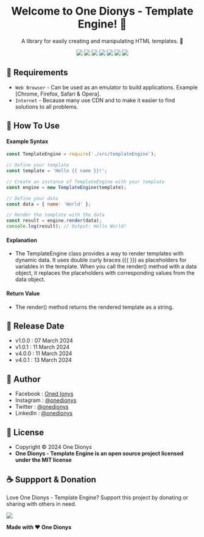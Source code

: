 <h1 align="center">Welcome to One Dionys - Template Engine! 👋 </h1>

<p align="center">A library for easily creating and manipulating HTML templates. 💖 </p>

<p align="center">
<img src="https://img.shields.io/github/contributors/onedionys/onedionys-template-engine?style=flat-square">
<img src="https://img.shields.io/github/issues/onedionys/onedionys-template-engine?style=flat-square">
<img src="https://img.shields.io/github/stars/onedionys/onedionys-template-engine?style=flat-square"> 
<img src="https://img.shields.io/github/forks/onedionys/onedionys-template-engine?style=flat-square">
<img src="https://img.shields.io/github/last-commit/onedionys/onedionys-template-engine.svg?style=flat-square">
<img src="https://img.shields.io/github/languages/code-size/onedionys/onedionys-template-engine?style=flat-square">
<img src="https://img.shields.io/github/license/onedionys/onedionys-template-engine?style=flat-square">
</p>

## 💾 Requirements

* `Web Browser` - Can be used as an emulator to build applications. Example [Chrome, Firefox, Safari & Opera].
* `Internet` - Because many use CDN and to make it easier to find solutions to all problems.

## 🎯 How To Use

#### Example Syntax

```javascript
const TemplateEngine = require('./src/templateEngine');

// Define your template
const template = 'Hello {{ name }}!';

// Create an instance of TemplateEngine with your template
const engine = new TemplateEngine(template);

// Define your data
const data = { name: 'World' };

// Render the template with the data
const result = engine.render(data);
console.log(result); // Output: Hello World!
```

#### Explanation

* The TemplateEngine class provides a way to render templates with dynamic data. It uses double curly braces ({{ }}) as placeholders for variables in the template. When you call the render() method with a data object, it replaces the placeholders with corresponding values from the data object.

#### Return Value

* The render() method returns the rendered template as a string.

## 📆 Release Date

* v1.0.0 : 07 March 2024
* v1.0.1 : 11 March 2024
* v4.0.0 : 11 March 2024
* v4.0.1 : 13 March 2024

## 🧑 Author

* Facebook : <a href="https://www.facebook.com/theonedionys"> Oned Ionys</a>
* Instagram : <a href="https://www.instagram.com/onedionys/"> @onedionys</a>
* Twitter : <a href="https://twitter.com/onedionys"> @onedionys</a>
* LinkedIn :  <a href="https://www.linkedin.com/in/onedionys/"> @onedionys</a>

## 📝 License

* Copyright © 2024 One Dionys
* **One Dionys - Template Engine is an open source project licensed under the MIT license**

## ☕️ Suppport & Donation

Love One Dionys - Template Engine? Support this project by donating or sharing with others in need.

<a href="https://www.buymeacoffee.com/onedionys"><img src="https://img.shields.io/badge/Buy_Me_A_Coffee-FFDD00?style=for-the-badge&logo=buy-me-a-coffee&logoColor=black"/> </a>

**Made with ❤️ One Dionys**
